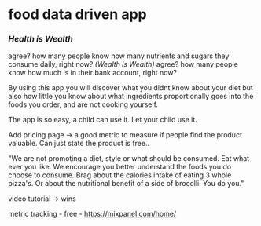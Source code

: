 # food data driven app
### *Health is Wealth*
agree? how many people know how many nutrients and sugars they consume daily, right now?
*(Wealth is Wealth)*
agree? how many people know how much is in their bank account, right now?

By using this app you will discover what you didnt know about your diet but also how little you know about what ingredients proportionally goes into the foods you order, and are not cooking yourself.

The app is so easy, a child can use it. Let your child use it.

Add pricing page -> a good metric to measure if people find the product valuable. Can just state the product is free..

"We are not promoting a diet, style or what should be consumed. Eat what ever you like. We encourage you better understand the foods you do choose to consume. Brag about the calories intake of eating 3 whole pizza's. Or about the nutritional benefit of a side of brocolli. You do you."

video tutorial -> wins

metric tracking - free - https://mixpanel.com/home/
